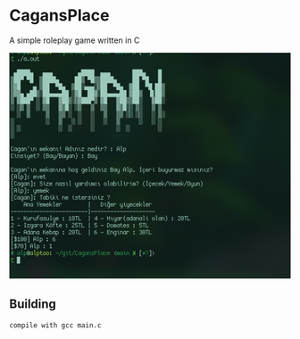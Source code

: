 # CagansPlace
A simple roleplay game written in C

![Alt text](screenshot.png?raw=true "CagansPlace")

## Building
```
compile with gcc main.c
```
